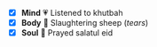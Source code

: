 - [x] **Mind** :heartpulse: Listened to khutbah
- [x] **Body** :dancer: Slaughtering sheep (*tears*)
- [x] **Soul** :pray: Prayed salatul eid

